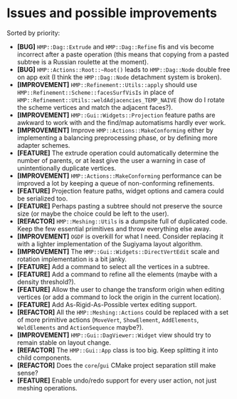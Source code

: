 # Issues and possible improvements
Sorted by priority:
- **\[BUG\]** `HMP::Dag::Extrude` and `HMP::Dag::Refine` fis and vis become incorrect after a paste operation (this means that copying from a pasted subtree is a Russian roulette at the moment).
- **\[BUG\]** `HMP::Actions::Root::~Root()` leads to `HMP::Dag::Node` double free on app exit (I think the `HMP::Dag::Node` detachment system is broken).
- **\[IMPROVEMENT\]** `HMP::Refinement::Utils::apply` should use `HMP::Refinement::Scheme::facesSurfVisIs` in place of `HMP::Refinement::Utils::weldAdjacencies_TEMP_NAIVE` (how do I rotate the scheme vertices and match the adjacent faces?).
- **\[IMPROVEMENT\]** `HMP::Gui::Widgets::Projection` feature paths are awkward to work with and the find/map automatisms hardly ever work.
- **\[IMPROVEMENT\]** Improve `HMP::Actions::MakeConforming` either by implementing a balancing preprocessing phase, or by defining more adapter schemes.
- **\[FEATURE\]** The extrude operation could automatically determine the number of parents, or at least give the user a warning in case of unintentionally duplicate vertices.
- **\[IMPROVEMENT\]** `HMP::Actions::MakeConforming` performance can be improved a lot by keeping a queue of non-conforming refinements.
- **\[FEATURE\]** Projection feature paths, widget options and camera could be serialized too.
- **\[FEATURE\]** Perhaps pasting a subtree should not preserve the source size (or maybe the choice could be left to the user).
- **\[REFACTOR\]** `HMP::Meshing::Utils` is a dumpsite full of duplicated code. Keep the few essential primitives and throw everything else away.
- **\[IMPROVEMENT\]** `OGDF` is overkill for what I need. Consider replacing it with a lighter implementation of the Sugiyama layout algorithm.
- **\[IMPROVEMENT\]** The `HMP::Gui::Widgets::DirectVertEdit` scale and rotation implementation is a bit janky.
- **\[FEATURE\]** Add a command to select all the vertices in a subtree.
- **\[FEATURE\]** Add a command to refine all the elements (maybe with a density threshold?).
- **\[FEATURE\]** Allow the user to change the transform origin when editing vertices (or add a command to lock the origin in the current location).
- **\[FEATURE\]** Add As-Rigid-As-Possible vertex editing support.
- **\[REFACTOR\]** All the `HMP::Meshing::Actions` could be replaced with a set of more primitive actions (`MoveVert`, `ShowElement`, `AddElements`, `WeldElements` and `ActionSequence` maybe?).
- **\[IMPROVEMENT\]** `HMP::Gui::DagViewer::Widget` view should try to remain stable on layout change.
- **\[REFACTOR\]** The `HMP::Gui::App` class is too big. Keep splitting it into child components.
- **\[REFACTOR\]** Does the `core`/`gui` CMake project separation still make sense? 
- **\[FEATURE\]** Enable undo/redo support for every user action, not just meshing operations.